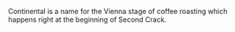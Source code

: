 Continental is a name for the Vienna stage of coffee roasting which happens right at the beginning of Second Crack.